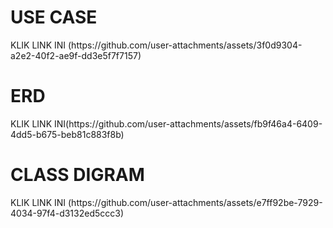 <h1> USE CASE </h1>
KLIK LINK INI (https://github.com/user-attachments/assets/3f0d9304-a2e2-40f2-ae9f-dd3e5f7f7157) 
<h1> ERD </h1>
KLIK LINK INI(https://github.com/user-attachments/assets/fb9f46a4-6409-4dd5-b675-beb81c883f8b)
<h1> CLASS DIGRAM</h1>
KLIK LINK INI (https://github.com/user-attachments/assets/e7ff92be-7929-4034-97f4-d3132ed5ccc3)


